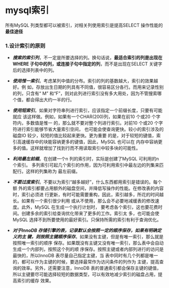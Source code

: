 mysql索引
========

所有MySQL 列类型都可以被索引，对相关列使用索引是提高SELECT 操作性能的**最佳途径**

### 1.设计索引的原则
+ ***搜索的索引列***，不一定是所要选择的列。换句话说，**最适合索引的列是出现在WHERE
子句中的列，或连接子句中指定的列**，而不是出现在SELECT 关键字后的选择列表中的列。

+ ***使用惟一索引***。考虑某列中值的分布。索引的列的基数越大，索引的效果越好。例
如，存放出生日期的列具有不同值，很容易区分各行。而用来记录性别的列，只含有“ M”
和“F”，则对此列进行索引没有多大用处，因为不管搜索哪个值，都会得出大约一半的行。

+ ***使用短索引***。如果对字符串列进行索引，应该指定一个前缀长度，只要有可能就应
该这样做。例如，如果有一个CHAR(200)列，如果在前10 个或20 个字符内，多数值是惟一
的，那么就不要对整个列进行索引。对前10 个或20 个字符进行索引能够节省大量索引空间，
也可能会使查询更快。较小的索引涉及的磁盘IO 较少，较短的值比较起来更快。更为重要
的是，对于较短的键值，索引高速缓存中的块能容纳更多的键值，因此，MySQL 也可以在
内存中容纳更多的值。这样就增加了找到行而不用读取索引中较多块的可能性。

+ ***利用最左前缀***。在创建一个n 列的索引时，实际是创建了MySQL 可利用的n 个索引。
多列索引可起几个索引的作用，因为可利用索引中最左边的列集来匹配行。这样的列集称为
最左前缀。

+ ***不要过度索引***。不要以为索引“越多越好”，什么东西都用索引是错误的。每个额
外的索引都要占用额外的磁盘空间，并降低写操作的性能。在修改表的内容时，索引必须进
行更新，有时可能需要重构，因此，索引越多，所花的时间越长。如果有一个索引很少利用
或从不使用，那么会不必要地减缓表的修改速度。此外，MySQL 在生成一个执行计划时，
要考虑各个索引，这也要花费时间。创建多余的索引给查询优化带来了更多的工作。索引太
多，也可能会使MySQL 选择不到所要使用的最好索引。只保持所需的索引有利于查询优化。

+ ***对于InnoDB 存储引擎的表，记录默认会按照一定的顺序保存，如果有明确定义的主
键，则按照主键顺序保存***。如果没有主键，但是有唯一索引，那么就是按照唯一索引的顺序
保存。如果既没有主键又没有唯一索引，那么表中会自动生成一个内部列，按照这个列的顺
序保存。按照主键或者内部列进行的访问是最快的，所以InnoDB 表尽量自己指定主键，当
表中同时有几个列都是唯一的，都可以作为主键的时候，要选择最常作为访问条件的列作为
主键，提高查询的效率。另外，还需要注意，InnoDB 表的普通索引都会保存主键的键值，
所以主键要尽可能选择较短的数据类型，可以有效地减少索引的磁盘占用，提高索引的缓存
效果。